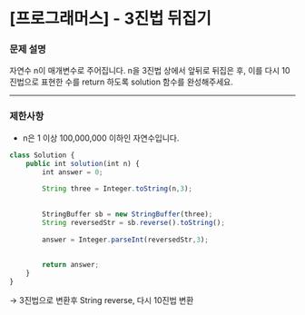 # [프로그래머스] - 3진법 뒤집기

### **문제 설명**

자연수 n이 매개변수로 주어집니다. n을 3진법 상에서 앞뒤로 뒤집은 후, 이를 다시 10진법으로 표현한 수를 return 하도록 solution 함수를 완성해주세요.

---

### 제한사항

- n은 1 이상 100,000,000 이하인 자연수입니다.

```jsx
class Solution {
    public int solution(int n) {
        int answer = 0;
        
        String three = Integer.toString(n,3);
        
        
        StringBuffer sb = new StringBuffer(three);
        String reversedStr = sb.reverse().toString();
        
        answer = Integer.parseInt(reversedStr,3);
        
        
        return answer;
    }
}
```

→ 3진법으로 변환후 String reverse, 다시 10진법 변환